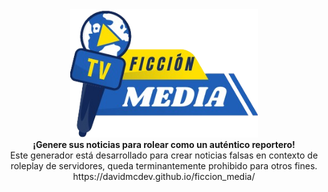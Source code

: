 <div align="center">
  <img src="https://raw.githubusercontent.com/DavidCraft-dev/ficcion_media/refs/heads/main/imgs/ficcion_media_logo.png" alt="Logo Ficción Media" width="300"/>
</div>

<center><b>¡Genere sus noticias para rolear como un auténtico reportero!</b></center>

<center>Este generador está desarrollado para crear noticias falsas en contexto de roleplay de servidores, queda terminantemente prohibido para otros fines.</center>

<center>https://davidmcdev.github.io/ficcion_media/</center>
